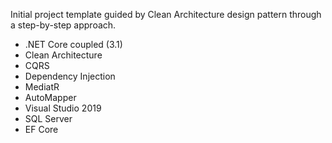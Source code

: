 

Initial project template guided by Clean Architecture design pattern through a step-by-step approach.  

- .NET Core coupled (3.1)
- Clean Architecture
- CQRS
- Dependency Injection
- MediatR
- AutoMapper
- Visual Studio 2019
- SQL Server
- EF Core
